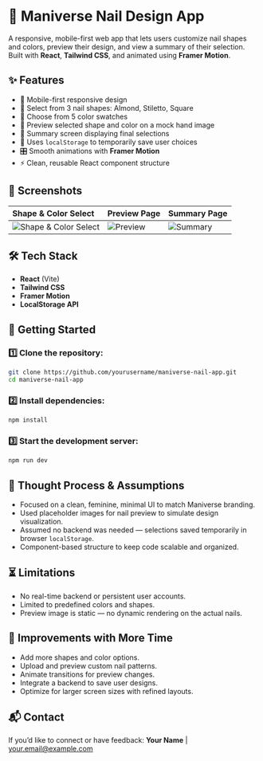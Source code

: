 
# 💅 Maniverse Nail Design App

A responsive, mobile-first web app that lets users customize nail shapes and colors, preview their design, and view a summary of their selection. Built with **React**, **Tailwind CSS**, and animated using **Framer Motion**.

## ✨ Features

- 📱 Mobile-first responsive design
- 🎨 Select from 3 nail shapes: Almond, Stiletto, Square
- 🌈 Choose from 5 color swatches
- 👋 Preview selected shape and color on a mock hand image
- 📝 Summary screen displaying final selections
- 💾 Uses `localStorage` to temporarily save user choices
- 🎛 Smooth animations with **Framer Motion**
- ⚡ Clean, reusable React component structure

## 📸 Screenshots

| Shape & Color Select | Preview Page | Summary Page |
|:--------------------|:-------------|:--------------|
| ![Shape & Color Select](./screenshots/select.png) | ![Preview](./screenshots/preview.png) | ![Summary](./screenshots/summary.png) |

## 🛠 Tech Stack

- **React** (Vite)
- **Tailwind CSS**
- **Framer Motion**
- **LocalStorage API**

## 🚀 Getting Started

### 1️⃣ Clone the repository:
```bash
git clone https://github.com/yourusername/maniverse-nail-app.git
cd maniverse-nail-app
```

### 2️⃣ Install dependencies:
```bash
npm install
```

### 3️⃣ Start the development server:
```bash
npm run dev
```

## 🎨 Thought Process & Assumptions

- Focused on a clean, feminine, minimal UI to match Maniverse branding.
- Used placeholder images for nail preview to simulate design visualization.
- Assumed no backend was needed — selections saved temporarily in browser `localStorage`.
- Component-based structure to keep code scalable and organized.

## ⏳ Limitations

- No real-time backend or persistent user accounts.
- Limited to predefined colors and shapes.
- Preview image is static — no dynamic rendering on the actual nails.

## 🌱 Improvements with More Time

- Add more shapes and color options.
- Upload and preview custom nail patterns.
- Animate transitions for preview changes.
- Integrate a backend to save user designs.
- Optimize for larger screen sizes with refined layouts.

## 📬 Contact

If you’d like to connect or have feedback:
**Your Name** | [your.email@example.com](mailto:your.email@example.com)
